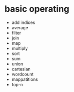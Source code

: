 # basic operating
- add indices
- average
- filter
- join
- map
- multiply
- sort
- sum
- union
- cartesian
- wordcount
- mappatitions
- top-n
